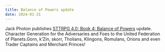 ```yaml
---
title: Balance of Powers update
date: 2024-01-31
---
```

Jack Photon publishes [STTRPG 4.0: Book 4: Balance of Powers](https://archive.org/details/b-04-balanceof-powers-hi-q-240201) update. Character Generation for the Adversaries and Foes to the United Federation of Planets.Gorn, k’Zin, skorr, Tholians, Klingons, Romulans, Orions and even Trader Captains and Merchant Princes!
